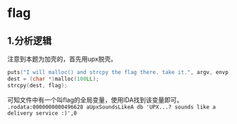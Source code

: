 # flag
## 1.分析逻辑
注意到本题为加壳的，首先用upx脱壳。
```c
puts("I will malloc() and strcpy the flag there. take it.", argv, envp);
dest = (char *)malloc(100LL);
strcpy(dest, flag);
```
可知文件中有一个叫flag的全局变量，使用IDA找到该变量即可。
`.rodata:0000000000496628 aUpxSoundsLikeA db 'UPX...? sounds like a delivery service :)',0`